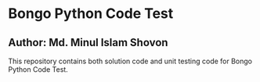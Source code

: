 # Bongo Python Code Test
## Author: Md. Minul Islam Shovon

This repository contains both solution code and unit testing code for Bongo Python Code Test.
